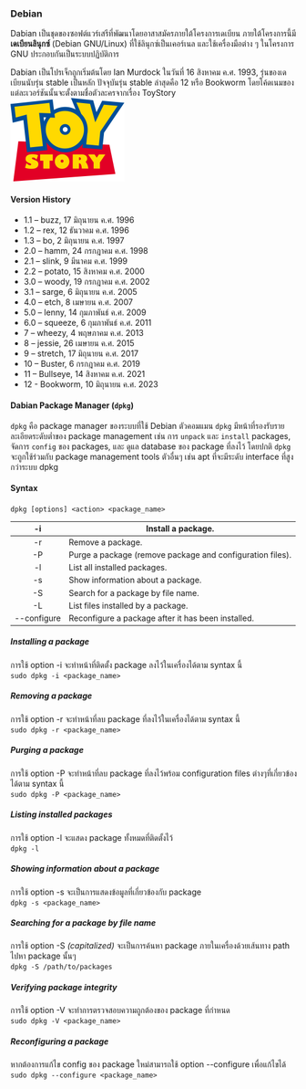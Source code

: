 ### Debian
Dabian  เป็นชุดของซอฟต์แวร์เสรีที่พัฒนาโดยอาสาสมัครภายใต้โครงการเดเบียน ภายใต้โครงการนี้มี **เดเบียนลินุกซ์** (Debian GNU/Linux) ที่ใช้ลินุกซ์เป็นเคอร์เนล และใช้เครื่องมือต่าง ๆ ในโครงการ GNU ประกอบกันเป็นระบบปฏิบัติการ 

Dabian เป็นโปรเจ็กถูกเริ่มต้นโดย Ian Murdock ในวันที่ 16 สิงหาคม ค.ศ. 1993, รุ่นของเดเบียนนับรุ่น stable เป็นหลัก ปัจจุบันรุ่น stable ล่าสุดคือ 12 หรือ Bookworm โดยโค้ดเนมของแต่ละเวอร์ชันนั้นจะตั้งตามชื่อตัวละครจากเรื่อง ToyStory<br>
<img src="images\Toy_Story_logo.png" alt="drawing" width="200"/>
#### Version History
- 1.1 – buzz, 17 มิถุนายน ค.ศ. 1996
- 1.2 – rex, 12 ธันวาคม ค.ศ. 1996
- 1.3 – bo, 2 มิถุนายน ค.ศ. 1997
- 2.0 – hamm, 24 กรกฎาคม ค.ศ. 1998
- 2.1 – slink, 9 มีนาคม ค.ศ. 1999
- 2.2 – potato, 15 สิงหาคม ค.ศ. 2000
- 3.0 – woody, 19 กรกฎาคม ค.ศ. 2002
- 3.1 – sarge, 6 มิถุนายน ค.ศ. 2005
- 4.0 – etch, 8 เมษายน ค.ศ. 2007
- 5.0 – lenny, 14 กุมภาพันธ์ ค.ศ. 2009
- 6.0 – squeeze, 6 กุมภาพันธ์ ค.ศ. 2011
- 7 – wheezy, 4 พฤษภาคม ค.ศ. 2013
- 8 – jessie, 26 เมษายน ค.ศ. 2015
- 9 – stretch, 17 มิถุนายน ค.ศ. 2017
- 10 – Buster, 6 กรกฎาคม ค.ศ. 2019
- 11 – Bullseye, 14 สิงหาคม ค.ศ. 2021
- 12 - Bookworm, 10 มิถุนายน ค.ศ. 2023

#### Dabian Package Manager (`dpkg`)

`dpkg` คือ package manager ของระบบที่ใช้ Debian ตัวคอมแมน `dpkg` มีหน้าที่รองรับรายละเอียดระดับต่ำของ package management เช่น การ `unpack` และ `install` packages, จัดการ `config` ของ packages, และ ดูแล database ของ package ที่ลงไว้ โดยปกติ `dpkg` จะถูกใช้ร่วมกับ package management tools ตัวอื่นๆ เช่น apt ที่จะมีระดับ interface ที่สูงกว่าระบบ dpkg

#### Syntax

`dpkg [options] <action> <package_name>`

| -i | Install a package. |
| :-----------: | ----------- |
| -r | Remove a package. |
| -P | Purge a package (remove package and configuration files). |
| -l | List all installed packages. |
| -s | Show information about a package. |
| -S | Search for a package by file name. |
| -L | List files installed by a package. |
| --configure | Reconfigure a package after it has been installed. |

##### Installing a package
การใช้ option -i จะทำหน้าที่ติดตั้ง package ลงไว้ในเครื่องได้ตาม syntax นี้<br>
`sudo dpkg -i <package_name>`

##### Removing a package
การใช้ option -r จะทำหน้าที่ลบ package ที่ลงไว้ในเครื่องได้ตาม syntax นี้<br>
`sudo dpkg -r <package_name>`

##### Purging a package
การใช้ option -P จะทำหน้าที่ลบ package ที่ลงไว้พร้อม configuration files ต่างๆที่เกี่ยวข้องได้ตาม syntax นี้<br>
`sudo dpkg -P <package_name>`

##### Listing installed packages
การใช้ option -l จะแสดง package ทั้งหมดที่ติดตั้งไว้<br>
`dpkg -l`

##### Showing information about a package
การใช้ option -s จะเป็นการแสดงข้อมูลที่เกี่ยวข้องกับ package<br>
`dpkg -s <package_name>`

##### Searching for a package by file name
การใช้ option -S *(capitalized)* จะเป็นการค้นหา package ภายในเครื่องด้วยเส้นทาง path ไปหา package นั้นๆ<br>
`dpkg -S /path/to/packages`

##### Verifying package integrity
การใช้ option -V จะทำการตรวจสอบความถูกต้องของ package ที่กำหนด<br>
`sudo dpkg -V <package_name>`

##### Reconfiguring a package
หากต้องการแก้ไข config ของ package ใหม่สามารถใช้ option --configure เพื่อแก้ไขได้<br>
`sudo dpkg --configure <package_name>`
